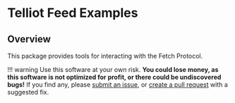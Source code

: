 # Telliot Feed Examples

## Overview

This package provides tools for interacting with the Fetch Protocol.

!!! warning
    Use this software at your own risk.  **You could lose money, as this software is not optimized for profit, or there could be undiscovered bugs!**
    If you find any, please [submit an issue](https://github.com/fetchoracle/telliot-core/issues),
    or [create a pull request](https://github.com/fetchoracle/telliot-core/pulls)
    with a suggested fix.


